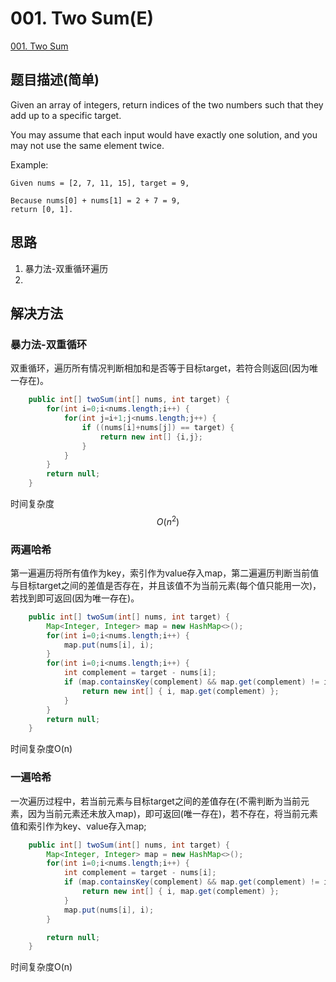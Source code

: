 # 001. Two Sum(E)
[001. Two Sum](https://leetcode-cn.com/problems/two-sum/)

## 题目描述(简单)

Given an array of integers, return indices of the two numbers such that they add up to a specific target.

You may assume that each input would have exactly one solution, and you may not use the same element twice.

Example:
```
Given nums = [2, 7, 11, 15], target = 9,

Because nums[0] + nums[1] = 2 + 7 = 9,
return [0, 1].
```

## 思路
1. 暴力法-双重循环遍历
2. 

## 解决方法

### 暴力法-双重循环

双重循环，遍历所有情况判断相加和是否等于目标target，若符合则返回\(因为唯一存在\)。

```java
    public int[] twoSum(int[] nums, int target) {
        for(int i=0;i<nums.length;i++) {
            for(int j=i+1;j<nums.length;j++) {
                if ((nums[i]+nums[j]) == target) {
                    return new int[] {i,j};
                }
            }
        }
        return null;
    }
```

时间复杂度 $$ O(n^2) $$

### 两遍哈希

第一遍遍历将所有值作为key，索引作为value存入map，第二遍遍历判断当前值与目标target之间的差值是否存在，并且该值不为当前元素\(每个值只能用一次\)，若找到即可返回\(因为唯一存在\)。

```java
    public int[] twoSum(int[] nums, int target) {
        Map<Integer, Integer> map = new HashMap<>();
        for(int i=0;i<nums.length;i++) {
            map.put(nums[i], i);
        }
        for(int i=0;i<nums.length;i++) {
            int complement = target - nums[i];
            if (map.containsKey(complement) && map.get(complement) != i) {
                return new int[] { i, map.get(complement) };
            }
        }
        return null;
    }
```

时间复杂度O\(n\)

### 一遍哈希

一次遍历过程中，若当前元素与目标target之间的差值存在\(不需判断为当前元素，因为当前元素还未放入map\)，即可返回\(唯一存在\)，若不存在，将当前元素值和索引作为key、value存入map;

```java
    public int[] twoSum(int[] nums, int target) {
        Map<Integer, Integer> map = new HashMap<>();
        for(int i=0;i<nums.length;i++) {
            int complement = target - nums[i];
            if (map.containsKey(complement) && map.get(complement) != i) {
                return new int[] { i, map.get(complement) };
            }
            map.put(nums[i], i);
        }

        return null;
    }
```

时间复杂度O\(n\)

